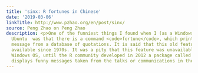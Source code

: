 ```yaml
---
title: 'sinx: R fortunes in Chinese'
date: '2019-03-06'
linkTitle: http://www.pzhao.org/en/post/sinx/
source: Peng Zhao on Peng Zhao
description: <p>One of the funniest things I found when I (as a Windows user) leant
  Ubuntu  was that there is a command <code>fortune</code>, which prints a random/pseudorandom
  message from a database of quotations. It is said that this old feature has been
  available since 1970s. It was a pity that this feature was unavailable in boring
  Windows OS, until the R community developed in 2012 a package called &lsquo;fortunes,&rsquo;  which
  displays funny messages taken from the talks or communications in the R co
---
```

